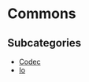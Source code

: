 # Commons

## Subcategories

* [Codec](/reference/recipes/java/migrate/apache/commons/codec)
* [Io](/reference/recipes/java/migrate/apache/commons/io)


